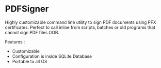 # PDFSigner

Highly customizable command line utility to sign PDF documents using PFX certificates. Perfect to call inline from scripts, batches or old programs that cannot sign PDF files OOB.

Features :

- Customizable
- Configuration is inside SQLite Database
- Portable to all OS

